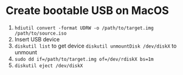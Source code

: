 # Create bootable USB on MacOS

1. `hdiutil convert -format UDRW -o /path/to/target.img /path/to/source.iso`
2. Insert USB device
3. `diskutil list` to get device `diskutil unmountDisk /dev/diskX` to unmount
4. `sudo dd if=/path/to/target.img of=/dev/rdiskX bs=1m`
5. `diskutil eject /dev/diskX`